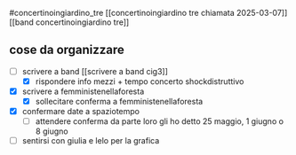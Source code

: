 #concertinoingiardino_tre
[[concertinoingiardino tre chiamata 2025-03-07]]
[[band concertinoingiardino tre]]
## cose da organizzare
- [ ] scrivere a band
    [[scrivere a band cig3]]
    - [x] rispondere info mezzi + tempo concerto shockdistruttivo
- [x] scrivere a femministenellaforesta
    - [x] sollecitare conferma a femministenellaforesta
- [x] confermare date a spaziotempo
    - [ ] attendere conferma da parte loro
        gli ho detto 25 maggio, 1 giugno o 8 giugno
- [ ] sentirsi con giulia e lelo per la grafica
